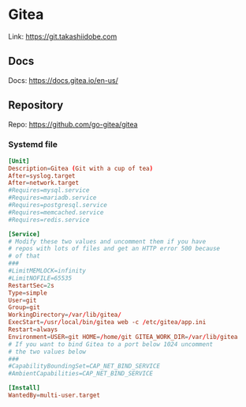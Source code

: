 # Gitea

Link: <https://git.takashiidobe.com>

## Docs

Docs: <https://docs.gitea.io/en-us/>

## Repository

Repo: <https://github.com/go-gitea/gitea>

### Systemd file

```toml
[Unit]
Description=Gitea (Git with a cup of tea)
After=syslog.target
After=network.target
#Requires=mysql.service
#Requires=mariadb.service
#Requires=postgresql.service
#Requires=memcached.service
#Requires=redis.service

[Service]
# Modify these two values and uncomment them if you have
# repos with lots of files and get an HTTP error 500 because
# of that
###
#LimitMEMLOCK=infinity
#LimitNOFILE=65535
RestartSec=2s
Type=simple
User=git
Group=git
WorkingDirectory=/var/lib/gitea/
ExecStart=/usr/local/bin/gitea web -c /etc/gitea/app.ini
Restart=always
Environment=USER=git HOME=/home/git GITEA_WORK_DIR=/var/lib/gitea
# If you want to bind Gitea to a port below 1024 uncomment
# the two values below
###
#CapabilityBoundingSet=CAP_NET_BIND_SERVICE
#AmbientCapabilities=CAP_NET_BIND_SERVICE

[Install]
WantedBy=multi-user.target
```
